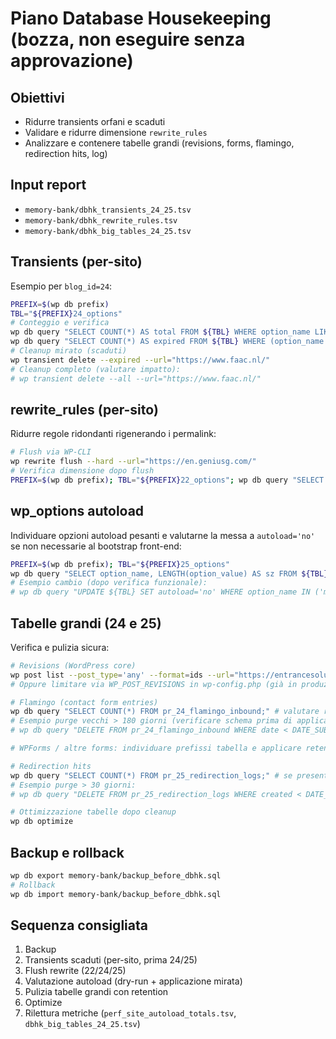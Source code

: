 # Piano Database Housekeeping (bozza, non eseguire senza approvazione)

## Obiettivi
- Ridurre transients orfani e scaduti
- Validare e ridurre dimensione `rewrite_rules`
- Analizzare e contenere tabelle grandi (revisions, forms, flamingo, redirection hits, log)

## Input report
- `memory-bank/dbhk_transients_24_25.tsv`
- `memory-bank/dbhk_rewrite_rules.tsv`
- `memory-bank/dbhk_big_tables_24_25.tsv`

## Transients (per-sito)
Esempio per `blog_id=24`:
```bash
PREFIX=$(wp db prefix)
TBL="${PREFIX}24_options"
# Conteggio e verifica
wp db query "SELECT COUNT(*) AS total FROM ${TBL} WHERE option_name LIKE '_transient_%' OR option_name LIKE '_site_transient_%';"
wp db query "SELECT COUNT(*) AS expired FROM ${TBL} WHERE (option_name LIKE '_transient_timeout_%' OR option_name LIKE '_site_transient_timeout_%') AND CAST(option_value AS UNSIGNED) < UNIX_TIMESTAMP();"
# Cleanup mirato (scaduti)
wp transient delete --expired --url="https://www.faac.nl/"
# Cleanup completo (valutare impatto):
# wp transient delete --all --url="https://www.faac.nl/"
```

## rewrite_rules (per-sito)
Ridurre regole ridondanti rigenerando i permalink:
```bash
# Flush via WP-CLI
wp rewrite flush --hard --url="https://en.geniusg.com/"
# Verifica dimensione dopo flush
PREFIX=$(wp db prefix); TBL="${PREFIX}22_options"; wp db query "SELECT LENGTH(option_value) FROM ${TBL} WHERE option_name='rewrite_rules';"
```

## wp_options autoload
Individuare opzioni autoload pesanti e valutarne la messa a `autoload='no'` se non necessarie al bootstrap front-end:
```bash
PREFIX=$(wp db prefix); TBL="${PREFIX}25_options"
wp db query "SELECT option_name, LENGTH(option_value) AS sz FROM ${TBL} WHERE autoload='yes' ORDER BY sz DESC LIMIT 50;"
# Esempio cambio (dopo verifica funzionale):
# wp db query "UPDATE ${TBL} SET autoload='no' WHERE option_name IN ('my_import_stores','iubenda_radar_api_configuration','out_of_the_box_settings');"
```

## Tabelle grandi (24 e 25)
Verifica e pulizia sicura:
```bash
# Revisions (WordPress core)
wp post list --post_type='any' --format=ids --url="https://entrancesolutions.faac.au/" | xargs -n100 -r wp post delete --force --url="https://entrancesolutions.faac.au/"
# Oppure limitare via WP_POST_REVISIONS in wp-config.php (già in produzione: valutare)

# Flamingo (contact form entries)
wp db query "SELECT COUNT(*) FROM pr_24_flamingo_inbound;" # valutare retention
# Esempio purge vecchi > 180 giorni (verificare schema prima di applicare):
# wp db query "DELETE FROM pr_24_flamingo_inbound WHERE date < DATE_SUB(NOW(), INTERVAL 180 DAY);"

# WPForms / altre forms: individuare prefissi tabella e applicare retention analoga

# Redirection hits
wp db query "SELECT COUNT(*) FROM pr_25_redirection_logs;" # se presente
# Esempio purge > 30 giorni:
# wp db query "DELETE FROM pr_25_redirection_logs WHERE created < DATE_SUB(NOW(), INTERVAL 30 DAY);"

# Ottimizzazione tabelle dopo cleanup
wp db optimize
```

## Backup e rollback
```bash
wp db export memory-bank/backup_before_dbhk.sql
# Rollback
wp db import memory-bank/backup_before_dbhk.sql
```

## Sequenza consigliata
1. Backup
2. Transients scaduti (per-sito, prima 24/25)
3. Flush rewrite (22/24/25)
4. Valutazione autoload (dry-run + applicazione mirata)
5. Pulizia tabelle grandi con retention
6. Optimize
7. Rilettura metriche (`perf_site_autoload_totals.tsv`, `dbhk_big_tables_24_25.tsv`)
